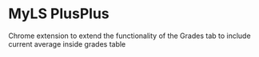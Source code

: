 # MyLS PlusPlus
Chrome extension to extend the functionality of the Grades tab to include current average inside grades table
